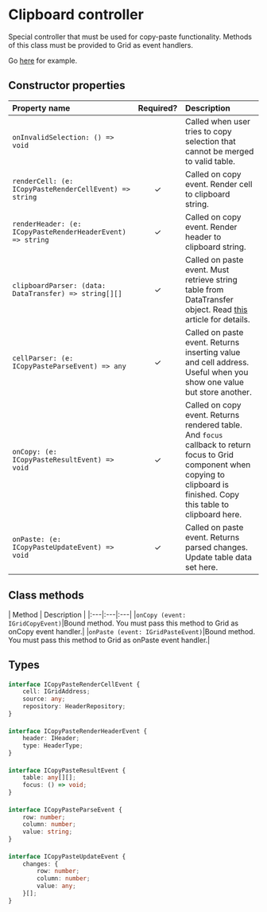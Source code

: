 # Clipboard controller
Special controller that must be used for copy-paste functionality.
Methods of this class must be provided to Grid as event handlers.

Go [here](/examples/clipboard) for example.

## Constructor properties
| Property name | Required? | Description |
|:---|:---:|:---|
|`onInvalidSelection: () => void`||Called when user tries to copy selection that cannot be merged to valid table.|
|`renderCell: (e: ICopyPasteRenderCellEvent) => string`|✓|Called on copy event. Render cell to clipboard string.|
|`renderHeader: (e: ICopyPasteRenderHeaderEvent) => string`|✓|Called on copy event. Render header to clipboard string.|
|`clipboardParser: (data: DataTransfer) => string[][]`|✓|Called on paste event. Must retrieve string table from DataTransfer object. Read [this](https://developer.mozilla.org/en-US/docs/Web/API/DataTransfer) article for details.|
|`cellParser: (e: ICopyPasteParseEvent) => any`|✓|Called on paste event. Returns inserting value and cell address. Useful when you show one value but store another.|
|`onCopy: (e: ICopyPasteResultEvent) => void`|✓|Called on copy event. Returns rendered table. And `focus` callback to return focus to Grid component when copying to clipboard is finished. Copy this table to clipboard here.|
|`onPaste: (e: ICopyPasteUpdateEvent) => void`|✓|Called on paste event. Returns parsed changes. Update table data set here.|

## Class methods
| Method | Description |
|:---|:---|:---|
|`onCopy (event: IGridCopyEvent)`|Bound method. You must pass this method to Grid as onCopy event handler.|
|`onPaste (event: IGridPasteEvent)`|Bound method. You must pass this method to Grid as onPaste event handler.|

## Types
#### <a name="ICopyPasteRenderCellEvent"></a>
```typescript
interface ICopyPasteRenderCellEvent {
    cell: IGridAddress;
    source: any;
    repository: HeaderRepository;
}
```

#### <a name="ICopyPasteRenderHeaderEvent"></a>
```typescript
interface ICopyPasteRenderHeaderEvent {
    header: IHeader;
    type: HeaderType;
}
```

#### <a name="ICopyPasteResultEvent"></a>
```typescript
interface ICopyPasteResultEvent {
    table: any[][];
    focus: () => void;
}
```

#### <a name="ICopyPasteParseEvent"></a>
```typescript
interface ICopyPasteParseEvent {
    row: number;
    column: number;
    value: string;
}
```

#### <a name="ICopyPasteUpdateEvent"></a>
```typescript
interface ICopyPasteUpdateEvent {
    changes: {
        row: number;
        column: number;
        value: any;
    }[];
}
```